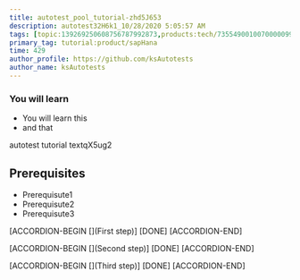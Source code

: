 ```yaml
---
title: autotest_pool_tutorial-zhd5J653
description: autotest32H6k1_10/28/2020 5:05:57 AM
tags: [topic:139269250608756787992873,products:tech/73554900100700000996,tutorial:experience/advanced]
primary_tag: tutorial:product/sapHana
time: 429
author_profile: https://github.com/ksAutotests
author_name: ksAutotests
---
```

### You will learn
- You will learn this
- and that

autotest tutorial textqX5ug2

## Prerequisites
- Prerequisute1
- Prerequisute2
- Prerequisute3

[ACCORDION-BEGIN [](First step)]
[DONE]
[ACCORDION-END]

[ACCORDION-BEGIN [](Second step)]
[DONE]
[ACCORDION-END]

[ACCORDION-BEGIN [](Third step)]
[DONE]
[ACCORDION-END]

